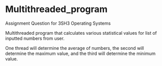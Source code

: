 # Multithreaded_program

Assignment Question for 3SH3 Operating Systems

Multithreaded program that calculates various statistical values for list of inputted numbers from user.

One thread will determine the average of numbers, the second will determine the maximum value, and the third will determine the minimum value.
